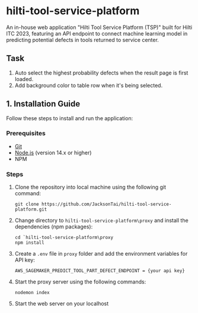 # hilti-tool-service-platform

An in-house web application "Hilti Tool Service Platform (TSP)" built for Hilti ITC 2023, featuring an API endpoint to connect machine learning model in predicting potential defects in tools returned to service center.

## Task
1) Auto select the highest probability defects when the result page is first loaded.
2) Add background color to table row when it's being selected.

## **1. Installation Guide**
Follow these steps to install and run the application:
### Prerequisites
- [Git](https://git-scm.com/)
- [Node.js](https://nodejs.org/en) (version 14.x or higher)
- NPM

### Steps
1. Clone the repository into local machine using the following git command:
    ```
    git clone https://github.com/JacksonTai/hilti-tool-service-platform.git
    ```

2. Change directory to `hilti-tool-service-platform\proxy` and install the dependencies (npm packages):
    ```
    cd `hilti-tool-service-platform\proxy
    npm install
    ```
    
3. Create a `.env` file in `proxy` folder and add the environment variables for API key:
    ```
    AWS_SAGEMAKER_PREDICT_TOOL_PART_DEFECT_ENDPOINT = {your api key}
    ```
    
4. Start the proxy server using the following commands:
    ```
    nodemon index
    ```

5. Start the web server on your localhost
